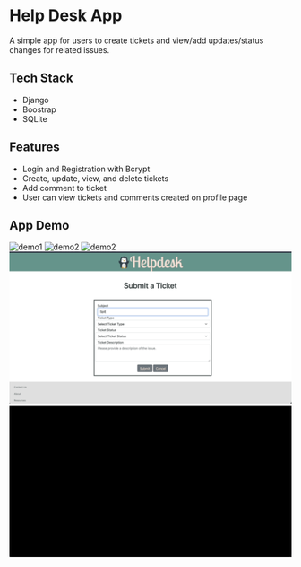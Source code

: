 
# Help Desk App

A simple app for users to create tickets and view/add updates/status changes for related issues. 


## Tech Stack

- Django
- Boostrap
- SQLite


## Features

- Login and Registration with Bcrypt
- Create, update, view, and delete tickets
- Add comment to ticket
- User can view tickets and comments created on profile page

## App Demo
![demo1](assets/helpdeskdemo1.gif)
![demo2](assets/helpdeskdemo2.gif)
![demo2](assets/helpdeskdemo3.gif)
![demo2](assets/helpdeskdemo4.gif)
![demo2](assets/helpdeskdemo5.gif)